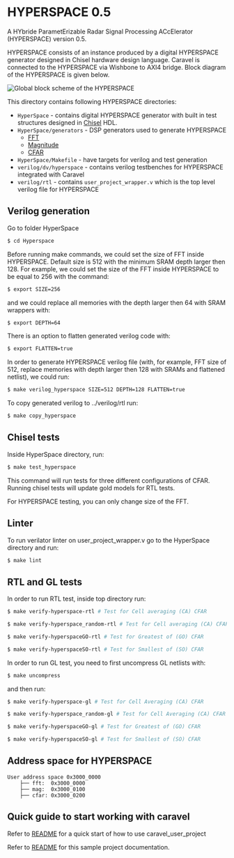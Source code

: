 # HYPERSPACE 0.5

A HYbride ParametErizable Radar Signal Processing ACcElerator (HYPERSPACE) version 0.5.

HYPERSPACE consists of an instance produced by a digital HYPERSPACE generator designed in Chisel hardware design language. Caravel is connected to the HYPERSPACE via Wishbone to AXI4 bridge. Block diagram of the HYPERSPACE is given below.

![Global block scheme of the HYPERSPACE](./HyperSpace/doc/HyperSpace.svg)

This directory contains following HYPERSPACE directories:

* `HyperSpace` -  contains digital HYPERSPACE generator with built in test structures designed in [Chisel](http://www.chisel-lang.org) HDL.
*  `HyperSpace/generators` - DSP generators used to generate HYPERSPACE
     * [FFT](https://github.com/milovanovic/sdf-fft)
     * [Magnitude](https://github.com/milovanovic/logMagMux)
     * [CFAR](https://github.com/milovanovic/cfar)
*  `HyperSpace/Makefile` - have targets for verilog and test generation
* `verilog/dv/hyperspace` - contains verilog testbenches for HYPERSPACE integrated with Caravel
* `verilog/rtl` - contains `user_project_wrapper.v` which is the top level verilog file for HYPERSPACE

## Verilog generation
Go to folder HyperSpace
```sh
$ cd Hyperspace
```

Before running make commands, we could set the size of FFT inside HYPERSPACE. Default size is 512 with the minimum SRAM depth larger then 128. For example, we could set the size of the FFT inside HYPERSPACE to be equal to 256 with the command:
```sh
$ export SIZE=256
```
and we could replace all memories with the depth larger then 64 with SRAM wrappers with:
```sh
$ export DEPTH=64
```
There is an option to flatten generated verilog code with:
```sh
$ export FLATTEN=true
```

In order to generate HYPERSPACE verilog file (with, for example, FFT size of 512, replace memories with depth larger then 128 with SRAMs and flattened netlist), we could run:
```sh
$ make verilog_hyperspace SIZE=512 DEPTH=128 FLATTEN=true
```
To copy generated verilog to ../verilog/rtl run:
```sh
$ make copy_hyperspace
```
## Chisel tests

Inside HyperSpace directory, run:
```sh
$ make test_hyperspace
```
This command will run tests for three different configurations of CFAR. Running chisel tests will update gold models for RTL tests. 

For HYPERSPACE testing, you can only change size of the FFT.


## Linter

To run verilator linter on user_project_wrapper.v go to the HyperSpace directory and run:
```sh
$ make lint
```

## RTL and GL tests
In order to run RTL test, inside top directory run:
```sh
$ make verify-hyperspace-rtl # Test for Cell averaging (CA) CFAR
```
```sh
$ make verify-hyperspace_random-rtl # Test for Cell averaging (CA) CFAR with random in_valid
```
```sh
$ make verify-hyperspaceGO-rtl # Test for Greatest of (GO) CFAR
```
```sh
$ make verify-hyperspaceSO-rtl # Test for Smallest of (SO) CFAR
```
In order to run GL test, you need to first uncompress GL netlists with:
```sh
$ make uncompress
```
and then run:
```sh
$ make verify-hyperspace-gl # Test for Cell Averaging (CA) CFAR
```
```sh
$ make verify-hyperspace_random-gl # Test for Cell Averaging (CA) CFAR with random in_valid
```
```sh
$ make verify-hyperspaceGO-gl # Test for Greatest of (GO) CFAR
```
```sh
$ make verify-hyperspaceSO-gl # Test for Smallest of (SO) CFAR
```

## Address space for HYPERSPACE
```
User address space 0x3000_0000
    ├── fft:  0x3000_0000
    ├── mag:  0x3000_0100
    ├── cfar: 0x3000_0200
```

## Quick guide to start working with caravel

Refer to [README](docs/source/quickstart.rst) for a quick start of how to use caravel_user_project

Refer to [README](docs/source/index.rst) for this sample project documentation. 


